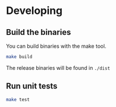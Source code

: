 # Developing

## Build the binaries
You can build binaries with the make tool.

```bash
make build
```

The release binaries will be found in `./dist`

## Run unit tests

```bash
make test
```